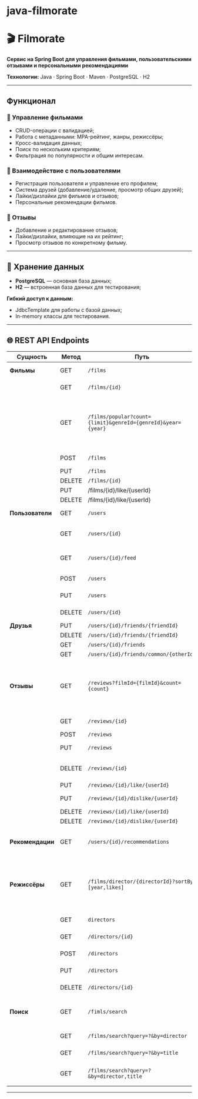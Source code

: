 # java-filmorate
# 🎬 Filmorate

**Сервис на Spring Boot для управления фильмами, пользовательскими отзывами и персональными рекомендациями**

**Технологии:** Java · Spring Boot · Maven · PostgreSQL · H2

---

## Функционал

### 🎥 Управление фильмами
- CRUD-операции с валидацией;
- Работа с метаданными: MPA-рейтинг, жанры, режиссёры;
- Кросс-валидация данных;
- Поиск по нескольким критериям;
- Фильтрация по популярности и общим интересам.

### 👥 Взаимодействие с пользователями
- Регистрация пользователя и управление его профилем;
- Система друзей (добавление/удаление, просмотр общих друзей);
- Лайки/дизлайки для фильмов и отзывов;
- Персональные рекомендации фильмов.

### 📝 Отзывы
- Добавление и редактирование отзывов;
- Лайки/дизлайки, влияющие на их рейтинг;
- Просмотр отзывов по конкретному фильму.

---

## 💾 Хранение данных

- **PostgreSQL** — основная база данных;
- **H2** — встроенная база данных для тестирования;

**Гибкий доступ к данным:**
- JdbcTemplate для работы с базой данных;
- In-memory классы для тестирования.

---

## 🌐 REST API Endpoints

| Сущность | Метод | Путь | Описание |
|----------|-------|------|----------|
| **Фильмы** | GET | `/films` | Получить список всех фильмов |
|  | GET | `/films/{id}` | Получить фильм по ID |
|  | GET | `/films/popular?count={limit}&genreId={genreId}&year={year}` | Получить список самых популярных фильмов указанного жанра за нужный год |
|  | POST | `/films` | Добавить новый фильм |
|  | PUT | `/films` | Обновить фильм |
|  | DELETE | `/films/{id}` | Удалить фильм |
|  | PUT | /films/{id}/like/{userId} | Поставить лайк |
|  | DELETE | /films/{id}/like/{userId} | Удалить лайк |
| **Пользователи** | GET | `/users` | Получить список пользователей |
|  | GET | `/users/{id}` | Получить пользователя по ID |
|  | GET | `/users/{id}/feed` | Получение ленты событий пользователя |
|  | POST | `/users` | Создать нового пользователя |
|  | PUT | `/users` | Обновить пользователя |
|  | DELETE | `/users/{id}` | Удалить пользователя |
| **Друзья** | PUT | `/users/{id}/friends/{friendId}` | Добавить друга |
|  | DELETE | `/users/{id}/friends/{friendId}` | Удалить друга |
|  | GET | `/users/{id}/friends` | Список друзей |
|  | GET | `/users/{id}/friends/common/{otherId}` | Общие друзья |
| **Отзывы** | GET | `/reviews?filmId={filmId}&count={count}` | Получение всех отзывов по ID фильма, если фильм не указан то всех. Если кол-во не указано, то 10 |
|  | GET | `/reviews/{id}` | Получить отзыв по ID |
|  | POST | `/reviews` | Создать отзыв |
|  | PUT | `/reviews` | Отредактировать отзыв |
|  | DELETE | `/reviews/{id}` | Удалить имеющийся отзыв |
|  | PUT | `/reviews/{id}/like/{userId}` | Поставить лайк |
|  | PUT | `/reviews/{id}/dislike/{userId}` | Поставить дизлайк |
|  | DELETE | `/reviews/{id}/like/{userId}` | Удалить лайк |
|  | DELETE | `/reviews/{id}/dislike/{userId}` | Удалить дизлайк |
| **Рекомендации** | GET | `/users/{id}/recommendations` | Получить персональные рекомендации фильмов |
| **Режиссёры** | GET | `/films/director/{directorId}?sortBy=[year,likes]` | Получить список фильмов режиссера, отсортированных по количеству лайков или году выпуска |
|  | GET | `directors` | Получить список всех режиссёров |
|  | GET | `/directors/{id}` | Получить режиссёра по ID |
|  | POST | `/directors` | Создать режиссёра |
|  | PUT | `/directors` |Отредактировать режиссёра |
|  | DELETE | `/directors/{id}` | Удалить режиссёра |
| **Поиск** | GET | `/fimls/search` | Получение списка фильмов, отсортированных по популярности |
|  | GET | `/films/search?query=?&by=director` | Поиск по режиссерам
|  | GET | `/films/search?query=?&by=title` | Поиск по названиям
|  | GET | `/films/search?query=?&by=director,title` | Поиск и по режиссерам, и по названиям | 

---

